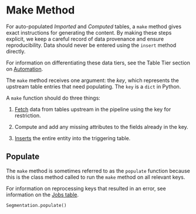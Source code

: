 # Make Method

For auto-populated *Imported* and *Computed* tables, a `make` method gives exact
instructions for generating the content. By making these steps explicit, we keep a
careful record of data provenance and ensure reproducibility. Data should never be
entered using the `insert` method directly.

For information on differentiating these data tiers, see the Table Tier section on
[Automation](../design/tables/tiers#automation-imported-and-computed).

The `make` method receives one argument: the *key*, which represents the upstream table
entries that need populating. The `key` is a `dict` in Python. 

A `make` function should do three things:

1.  [Fetch](../query/common-commands#fetch) data from tables upstream in the
pipeline using the key for restriction.

2.  Compute and add any missing attributes to the fields already in the key.

3.  [Inserts](../query/common-commands#insert) the entire entity into the
triggering table.

## Populate

The `make` method is sometimes referred to as the `populate` function because this is
the class method called to run the `make` method on all relevant keys.

For information on reprocessing keys that resulted in an error, see information
on the [Jobs table](./distributed). 

``` python
Segmentation.populate()
```    
